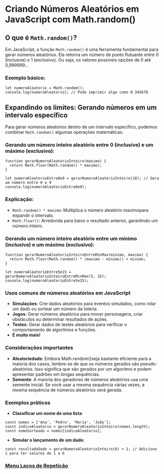 #  Criando Números Aleatórios em JavaScript com Math.random()

## O que é `Math.random()`?

Em JavaScript, a função `Math.random()` é uma ferramenta fundamental para gerar números aleatórios. Ela retorna um número de ponto flutuante entre 0 (inclusive) e 1 (exclusivo). Ou seja, os valores possíveis opções de 0 até 0,999999...

### Exemplo básico:

```
let numeroAleatorio = Math.random();
console.log(numeroAleatorio); // Pode imprimir algo como 0.345678
```

## Expandindo os limites: Gerando números em um intervalo específico

Para gerar números aleatórios dentro de um intervalo específico, podemos combinar `Math.random()` algumas operações matemáticas:

### Gerando um número inteiro aleatório entre 0 (inclusive) e um máximo (exclusivo):

```
function gerarNumeroAleatorioInteiro(maximo) {
  return Math.floor(Math.random() * maximo);
}

let numeroAleatorioEntre0e9 = gerarNumeroAleatorioInteiro(10); // Gera um número entre 0 e 9
console.log(numeroAleatorioEntre0e9);
```

### Explicação:

- `Math.random() * maximo`: Multiplica o número aleatório maximopara expandir o intervalo.
- `Math.floor()`: Arredonda para baixo o resultado anterior, garantindo um número inteiro.

### Gerando um número inteiro aleatório entre um mínimo (inclusive) e um máximo (exclusivo):

```
function gerarNumeroAleatorioInteiroEntreMinMax(minimo, maximo) {
  return Math.floor(Math.random() * (maximo - minimo)) + minimo;
}

let numeroAleatorioEntre5e15 = gerarNumeroAleatorioInteiroEntreMinMax(5, 15);
console.log(numeroAleatorioEntre5e15);
```

### Usos comuns de números aleatórios em JavaScript

- **Simulações**: Crie dados aleatórios para eventos simulados, como rolar um dado ou sortear um número da loteria.
- **Jogos**: Gerar números aleatórios para mover personagens, criar obstáculos ou determinar resultados de ações.
- **Testes**: Gerar dados de testes aleatórios para verificar o comportamento de algoritmos e funções.
- **E muito mais!**

### Considerações importantes

- **Aleatoriedade**: Embora Math.random()seja bastante eficiente para a maioria dos casos, lembre-se de que os números gerados são pseudo-aleatórios. Isso significa que são gerados por um algoritmo e podem apresentar padrões em longas sequências.
- **Semente**: A maioria dos geradores de números aleatórios usa uma semente inicial. Se você usar a mesma sequência várias vezes, a mesma sequência de números aleatórios será gerada.

### Exemplos práticos

- **Classificar um nome de uma lista**:

```
const nomes = ['Ana', 'Pedro', 'Maria', 'João'];
const indiceAleatorio = gerarNumeroAleatorioInteiro(nomes.length);
const nomeSorteado = nomes[indiceAleatorio];
```

- **Simular o lançamento de um dado**:

```
const resultadoDado = gerarNumeroAleatorioInteiro(6) + 1; // Adiciona 1 para ter valores de 1 a 6
```

### [Menu Laços de Repetição](menu_lacos-repeticao.md)